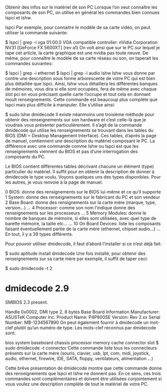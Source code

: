 Obtenir des infos sur le matériel de son PC
Lorsque l’on veut connaître les composants de son PC, on utilise en général les commandes bien connues lspci et lshw.

lspci
Par exemple, pour connaitre le modèle de sa carte vidéo, on peut utiliser la commande suivante:

$ lspci | grep -i vga
01:00.0 VGA compatible controller: nVidia Corporation NV31 [GeForce FX 5600XT] (rev a1)
On voit ainsi que sur le PC sur lequel je tape cet article, la carte graphique est une nvidia pas toute neuve.
De même, pour connaître le modèle de sa carte réseau ou son, on taperait les commandes suivantes:

$ lspci | grep -i ethernet
$ lspci | grep -i audio
lshw
lshw vous donne par contre une description sous forme arborescente de votre PC qui est bien plus détaillée que lspci. Ainsi, lshw vous détaillera les différentes banques de mémoires, vous dira si elle sont occupées, fera de même avec chaque slot pci en vous précisant quelle carte l’occupe et tout cela en donnant moult renseignements.
Cette commande est beaucoup plus complète que lspci mais plus difficile à manipuler. Elle s’utilise ainsi:

$ sudo lshw
dmidecode
Il existe néanmoins une troisième méthode pour obtenir des renseignements sur son hardware et c’est celle-là que je voudrais vous présenter particulièrement. Il s’agit de la commande dmidecode qui utilise les renseignements se trouvant dans les tables du BIOS (DMI = Desktop Management Interface). Ces tables, d’après la page de manuel, contiennent une description du matériel composant le PC. La différence avec une commande comme lshw ou lspci est que les renseignements viennent du BIOS et pas d’une interrogation des composants du PC.

Le BIOS contient différentes tables décrivant chacune un élément (type) particulier du matériel. Il suffit pour en obtenir la description de donner à dmidecode le type voulu. Voyons quelques uns des types disponibles. Pour les autres, je vous renvoie à la page de manuel.

0 BIOS: donne des rensignements sur le BIOS lui-même et ce qu’il supporte
1 System: donne des renseignements sur le fabricant du PC et son vendeur
2 Base Board: donne des rensignements sur la carte mère (marque, type, version…)
…
4 Processor: comme son nom l’indique donne des renseignements sur les processeurs
…
5 Memory Modules: donne le nombre de banques de mémoire, si elles sont utilisées, avec quel type de barette mémoire, la taille etc…
…
10 On Board Devices: liste les composants faisant éventuellement partie de la carte mère (ethernet, chipset audio…)
…
En tout, il y a 39 types différents.

Pour pouvoir utiliser dmidecode, il faut d’abord l’installer si ce n’est déjà fait:

$ sudo aptitude install dmidecode
Une fois installé, pour obtenir des renseignements sur sa carte mère par exemple, il suffit de taper ceci:

$ sudo dmidecode -t 2
# dmidecode 2.9
SMBIOS 2.3 present.

Handle 0x0002, DMI type 2, 8 bytes
Base Board Information
	Manufacturer: ASUSTeK Computer Inc.
	Product Name: P4P800SE
	Version: Rev 2.xx
	Serial Number: MB-1234567890
On peut également fournir à dmidecode un mot-clef plutôt qu’un numéro de type. Les mots-clef reconnus par dmidecode sont:

bios
system
baseboard
chassis
processor
memory
cache
connector
slot
$ sudo dmidecode -t connector
Cette commande liste tous les connecteurs présents sur la carte mère (souris, clavier, usb, lpt, com, midi, joystick, audio, ethernet, firewire, IDE, SATA, floppy, ventilateurs, alimentation …)

Cette brêve présentation de dmidecode montre que cette commande donne des renseignements que lspci et lshw ne donnent pas. En ce sens, ces trois commandes sont complémentaires et doivent être utilisées conjointement si vous voulez une description complète de tout le matériel de votre PC.